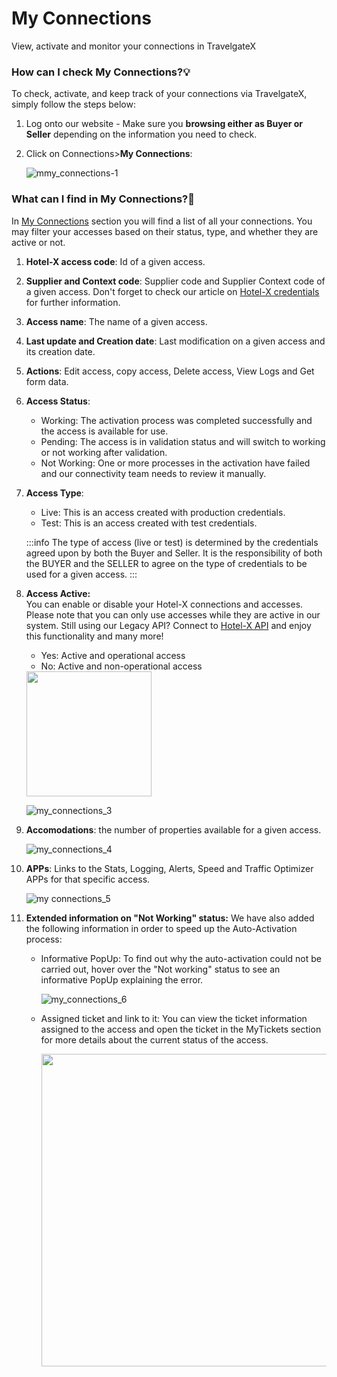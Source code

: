 ﻿---
sidebar_position: 1
---

# My Connections

View, activate and monitor your connections in TravelgateX


### How can I check My Connections?💡
To check, activate, and keep track of your connections via TravelgateX, simply follow the steps below:

1. Log onto our website - Make sure you **browsing either as Buyer or Seller** depending on the information you need to check.

2. Click on Connections>**My Connections**:

	![mmy_connections-1](https://storage.travelgate.com/kbase/my_connections-1.jpg)

### What can I find in My Connections?🔎
In [My Connections](https://app.travelgatex.com/connections/myconnections) section you will find a list of all your connections. You may filter your accesses based on their status, type, and whether they are active or not.

1. **Hotel-X access code**: Id of a given access.

1. **Supplier and Context code**: Supplier code and Supplier Context code of a given access. Don't forget to check our article on [Hotel-X credentials](/kb/our-products/are-you-a-buyer/getting-started-with-hotel-x-buyers-api/hotel-x-credentials) for further information.

1. **Access name**: The name of a given access.

1. **Last update and Creation date**: Last modification on a given access and its creation date.

1. **Actions**: Edit access, copy access, Delete access, View Logs and Get form data.

1. **Access Status**:
	- Working: The activation process was completed successfully and the access is available for use.
	- Pending: The access is in validation status and will switch to working or not working after validation.
	- Not Working: One or more processes in the activation have failed and our connectivity team needs to review it manually.
1. **Access Type**:
	- Live: This is an access created with production credentials.
	- Test: This is an access created with test credentials.

	:::info
	The type of access (live or test) is determined by the credentials agreed upon by both the Buyer and Seller. It is the responsibility of both the BUYER and the SELLER to agree on the type of credentials to be used for a given access.
	:::

1. **Access Active:**  
	You can enable or disable your Hotel-X connections and accesses. Please note that you can only use accesses while they are active in our system. Still using our Legacy API? Connect to [Hotel-X API](/docs/apis/for-buyers/hotel-x-pull-buyers-api/quickstart) and enjoy this functionality and many more!
	- Yes: Active and operational access
	- No: Active and non-operational access

	<img src="https://storage.travelgate.com/kbase/my_connections_2.jpg" width="200" />

	![my_connections_3](https://storage.travelgate.com/kbase/my_connections_3.jpg)

1. **Accomodations**: the number of properties available for a given access.

	![my_connections_4](https://storage.travelgate.com/kbase/my_connections_4.jpg)

1. **APPs**: Links to the Stats, Logging, Alerts, Speed and Traffic Optimizer APPs for that specific access.

	![my connections_5](https://storage.travelgate.com/kbase/my_connections_5.jpg)

1. **Extended information on "Not Working" status:**
	We have also added the following information in order to speed up the Auto-Activation process:

	- Informative PopUp: To find out why the auto-activation could not be carried out, hover over the "Not working" status to see an informative PopUp explaining the error.

		![my_connections_6](https://storage.travelgate.com/kbase/my_connections_6.jpg)

	- Assigned ticket and link to it: You can view the ticket information assigned to the access and open the ticket in the MyTickets section for more details about the current status of the access. 

		<img src="https://storage.travelgate.com/kbase/my_connections_7.jpg" width="500" />
